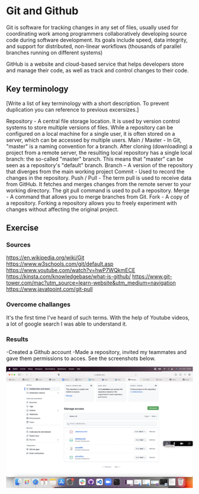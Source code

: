 # Git and Github
Git is software for tracking changes in any set of files, usually used for coordinating work among programmers collaboratively developing source code during software development. Its goals include speed, data integrity, and support for distributed, non-linear workflows (thousands of parallel branches running on different systems) 

GitHub is a website and cloud-based service that helps developers store and manage their code, as well as track and control changes to their code.

## Key terminology
[Write a list of key terminology with a short description. To prevent duplication you can reference to previous excersizes.]

Repository - A central file storage location. It is used by version control systems to store multiple versions of files. While a repository can be configured on a local machine for a single user, it is often stored on a server, which can be accessed by multiple users.
Main / Master - In Git, "master" is a naming convention for a branch. After cloning (downloading) a project from a remote server, the resulting local repository has a single local branch: the so-called "master" branch. This means that "master" can be seen as a repository's "default" branch.
Branch – A version of the repository that diverges from the main working project
Commit - Used to record the changes in the repository.
Push / Pull - The term pull is used to receive data from GitHub. It fetches and merges changes from the remote server to your working directory. The git pull command is used to pull a repository.
Merge - A command that allows you to merge branches from Git.
Fork - A copy of a repository. Forking a repository allows you to freely experiment with changes without affecting the original project.


## Exercise
### Sources
https://en.wikipedia.org/wiki/Git
https://www.w3schools.com/git/default.asp
https://www.youtube.com/watch?v=hwP7WQkmECE
https://kinsta.com/knowledgebase/what-is-github/
https://www.git-tower.com/mac?utm_source=learn-website&utm_medium=navigation
https://www.javatpoint.com/git-pull

### Overcome challanges
It's the first time I've heard of such terms. With the help of Youtube videos, a lot of google search I was able to understand it.

### Results
-Created a Github account
-Made a repository, invited my teammates and gave them permissions to acces.
See the screenshots below.

![screenshot](https://github.com/TechGrounds-Cloud8/cloud8-abdeslamazhir/blob/e18fc89869de81fe5dfec592deb6be907e876be9/00_includes/foto1.png) 
